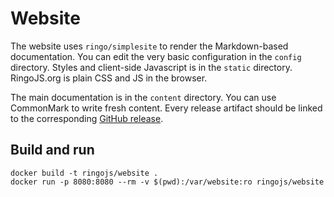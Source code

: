 # Website

The website uses `ringo/simplesite` to render the Markdown-based documentation.
You can edit the very basic configuration in the `config` directory. Styles and client-side
Javascript is in the `static` directory. RingoJS.org is plain CSS and JS in the browser.

The main documentation is in the `content` directory. You can use CommonMark to write
fresh content. Every release artifact should be linked to the corresponding
[GitHub release](https://github.com/ringo/ringojs/releases/). 

## Build and run

```
docker build -t ringojs/website .
docker run -p 8080:8080 --rm -v $(pwd):/var/website:ro ringojs/website
```
